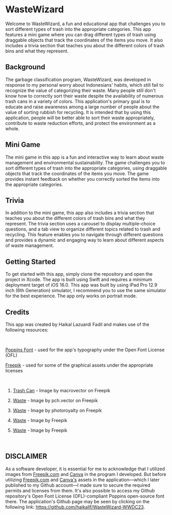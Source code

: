 # WasteWizard

Welcome to WasteWizard, a fun and educational app that challenges you to sort different types of trash into the appropriate categories. This app features a mini game where you can drag different types of trash using draggable objects that track the coordinates of the items you move. It also includes a trivia section that teaches you about the different colors of trash bins and what they represent.

## Background

The garbage classification program, WasteWizard, was developed in response to my personal worry about Indonesians' habits, which still fail to recognize the value of categorizing their waste. Many people still don't know how to correctly sort their waste despite the availability of numerous trash cans in a variety of colors. This application's primary goal is to educate and raise awareness among a large number of people about the value of sorting rubbish for recycling. It is intended that by using this application, people will be better able to sort their waste appropriately, contribute to waste reduction efforts, and protect the environment as a whole.

## Mini Game

The mini game in this app is a fun and interactive way to learn about waste management and environmental sustainability. The game challenges you to sort different types of trash into the appropriate categories, using draggable objects that track the coordinates of the items you move. The game provides instant feedback on whether you correctly sorted the items into the appropriate categories.

## Trivia

In addition to the mini game, this app also includes a trivia section that teaches you about the different colors of trash bins and what they represent. The trivia section uses a carousel to display multiple-choice questions, and a tab view to organize different topics related to trash and recycling. This feature enables you to navigate through different questions and provides a dynamic and engaging way to learn about different aspects of waste management.

## Getting Started

To get started with this app, simply clone the repository and open the project in Xcode. The app is built using Swift and requires a minimum deployment target of iOS 16.0. This app was built by using iPad Pro 12.9 inch (6th Generation) simulator, I recommend you to use the same simulator for the best experience. The app only works on portrait mode.

## Credits

This app was created by Haikal Lazuardi Fadil and makes use of the following resources:

<br/>

[Poppins Font](https://fonts.google.com/specimen/Poppins) - used for the app's typography under the Open Font License (OFL)
<br/>

[Freepik](https://www.freepik.com) - used for some of the graphical assets under the appropriate licenses

<br/>

1. [Trash Can](https://www.freepik.com/free-vector/people-sorting-waste-into-different-recycling-containers-flat-vector-illustration_31643544.htm#&position=6&from_view=collections) - Image by macrovector on Freepik

2. [Waste](https://www.freepik.com/free-vector/garbage-sorting-set_13146308.htm#&position=0&from_view=collections) - Image by pch.vector on Freepik

3. [Waste](https://www.freepik.com/free-vector/medicine-flat-design_1086685.htm#&position=1&from_view=collections) - Image by photoroyalty on Freepik

4. [Waste](https://www.freepik.com/free-vector/flat-recycling-landing-page-template_4976461.htm#&position=5&from_view=collections) - Image by Freepik

5. [Waste](https://www.freepik.com/free-vector/mother-earth-day_3992353.htm#query=earth&position=8&from_view=search&track=sph) - Image by Freepik

<br/>

## DISCLAIMER

As a software developer, it is essential for me to acknowledge that I utilized images from [Freepik.com](https://www.freepik.com) and [Canva](https://www.canva.com) in the program I developed. But before utilizing [Freepik.com](https://www.freepik.com) and [Canva's](https://www.canva.com) assets in the application—which I later published to my Github account—I made sure to secure the required permits and licenses from them. It's also possible to access my Github repository's Open Font License (OFL)-compliant Poppins open-source font there. The application's Github page may be seen by clicking on the following link: https://github.com/haikallf/WasteWizard-WWDC23.

